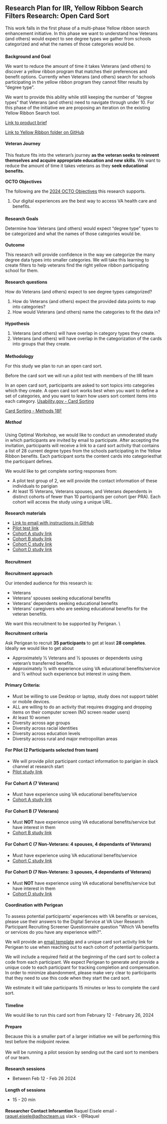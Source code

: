 ## **Research Plan for IIR, Yellow Ribbon Search Filters Research: Open Card Sort**

This work falls in the first phase of a multi-phase Yellow ribbon search enhancement initiative. In this phase we want to understand how Veterans (and others) would expect to see degree types we gather from schools categorized and what the names of those categories would be.


### 
**Background and Goal**

We want to reduce the amount of time it takes Veterans (and others) to discover a yellow ribbon program that matches their preferences and benefit options. Currently when Veterans (and others) search for schools participating in the yellow ribbon program they cannot filter results by “degree type”. 

We want to provide this ability while still keeping the number of “degree types” that Veterans (and others) need to navigate through under 10. For this phase of the initiative we are proposing an iteration on the existing Yellow Ribbon Search tool.

[Link to product brief](https://github.com/department-of-veterans-affairs/va.gov-team/blob/master/products/find-a-yellow-ribbon-school/2024-02-Degree-Type-Filters/Product%20Brief.md)

[Link to Yellow Ribbon folder on GitHub](https://github.com/department-of-veterans-affairs/va.gov-team/tree/master/products/find-a-yellow-ribbon-school)


#### 
**Veteran Journey**


#### 
This feature fits into the veteran’s journey **as the veteran seeks to reinvent themselves and acquire appropriate education and new skills**. We want to reduce the amount of time it takes veterans as they **seek educational benefits. \
 \
OCTO Objectives**

The following are the [2024 OCTO Objectives](https://gcc02.safelinks.protection.outlook.com/ap/b-59584e83/?url=https%3A%2F%2Fdvagov.sharepoint.com%2F%3Ab%3A%2Fs%2Foitdigitaltransformation%2FERxPpNTQ6RxFlLpEjXbkg4ABaiBTOdXohIZ1OkksPwlnvw%3Fe%3DayadXo&data=05%7C02%7C%7Cae5f6afeb74b455339dc08dc265b522f%7Ce95f1b23abaf45ee821db7ab251ab3bf%7C0%7C0%7C638427420916736422%7CUnknown%7CTWFpbGZsb3d8eyJWIjoiMC4wLjAwMDAiLCJQIjoiV2luMzIiLCJBTiI6Ik1haWwiLCJXVCI6Mn0%3D%7C0%7C%7C%7C&sdata=1aYuaOt60EmaL3HZfegisRQABCw3Kmh%2BOn%2B3MmMjhJk%3D&reserved=0) this research supports.



1. Our digital experiences are the best way to access VA health care and benefits.

### 
**Research Goals**


Determine how Veterans (and others) would expect “degree type” types to be categorized and what the names of those categories would be.


#### 
**Outcome**

This research will provide confidence in the way we categorize the many degree data types into smaller categories. We will take this learning to create filters to help veterans find the right yellow ribbon participating school for them.


#### 
**Research questions**

How do Veterans (and others) expect to see degree types categorized?



1. How do Veterans (and others) expect the provided data points to map into categories?
2. How would Veterans (and others) name the categories to fit the data in?

#### 
**Hypothesis**

1. Veterans (and others) will have overlap in category types they create.
2. Veterans (and others) will have overlap in the categorization of the cards into groups that they create.

### 
**Methodology**


For this study we plan to run an open card sort.


Before the card sort we will run a pilot test with members of the IIR team

In an open card sort, participants are asked to sort topics into categories which they create. A open card sort works best when you want to define a set of categories, and you want to learn how users sort content items into each category. [Usability.gov - Card Sorting](https://www.usability.gov/how-to-and-tools/methods/card-sorting.html)

[Card Sorting - Methods 18F](https://methods.18f.gov/validate/card-sorting/)


##### **Method**

Using Optimal Workshop, we would like to conduct an unmoderated study in which participants are invited by email to participate. After accepting the invitation, participants will receive a link to a card sort activity that contains a list of 28 current degree types from the schools participating in the Yellow Ribbon benefits. Each participant sorts the content cards into categoriesthat the participant defines.

We would like to get complete sorting responses from:



* A pilot test group of 2, we will provide the contact information of these individuals to parigian
* At least 15 Veterans, Veterans spouses, and Veterans dependents in distinct cohorts of fewer than 10 participants per cohort (per PRA). Each cohort will access the study using a unique URL.

#### 
**Research materials**


* [Link to email with instructions in GitHub](https://github.com/department-of-veterans-affairs/va.gov-team/blob/master/products/find-a-yellow-ribbon-school/2024-02-Degree-Type-Filters/mail.md)
* [Pilot test link](https://dj540s05.optimalworkshop.com/optimalsort/pilot)
* [Cohort A study link](https://dj540s05.optimalworkshop.com/optimalsort/a)
* [Cohort B study link](https://dj540s05.optimalworkshop.com/optimalsort/b)
* [Cohort C study link](https://dj540s05.optimalworkshop.com/optimalsort/c)
* [Cohort D study link](https://dj540s05.optimalworkshop.com/optimalsort/d)

### 
**Recruitment**


#### 
**Recruitment approach**


Our intended audience for this research is: 


* Veterans 
* Veterans’ spouses seeking educational benefits 
* Veterans’ dependents seeking educational benefits
* Veterans’ caregivers who are seeking educational benefits for the veteran benefits.

We want this recruitment to be supported by Perigean. \


**Recruitment criteria**

Ask Perigean to recruit **35 participants** to get at least **28 completes**. \
Ideally we would like to get about



* Approximately ½ Veterans and ½ spouses or dependents using veteran’s transferred benefits. 
* Approximately ½ with experience using VA educational benefits/service and ½ without such experience but interest in using them.


#### Primary Criteria:



* Must be willing to use Desktop or laptop, study does not support tablet or mobile devices.
* ALL are willing to do an activity that requires dragging and dropping items on their computer screen (NO screen reader users)
* At least 10 women
* Diversity across age groups
* Diversity across racial identities
* Diversity across education levels
* Diversity across rural and major metropolitan areas


#### For Pilot (2 Participants selected from team)
* We will provide pilot participant contact information to parigian in slack channel at research start
* [Pilot study link](https://dj540s05.optimalworkshop.com/optimalsort/pilot)

#### For Cohort A (7 Veterans)



* Must have experience using VA educational benefits/service
* [Cohort A study link](https://dj540s05.optimalworkshop.com/optimalsort/a)


#### For Cohort B (7 Veterans)



* Must **NOT** have experience using VA educational benefits/service but have interest in them
* [Cohort B study link](https://dj540s05.optimalworkshop.com/optimalsort/B)


#### For Cohort C (7 Non-Veterans: 4 spouses, 4 dependants of Veterans)



* Must have experience using VA educational benefits/service
* [Cohort C study link](https://dj540s05.optimalworkshop.com/optimalsort/C)


#### For Cohort D (7 Non-Veterans: 3 spouses, 4 dependants of Veterans)



* Must **NOT** have experience using VA educational benefits/service but have interest in them
* [Cohort D study link](https://dj540s05.optimalworkshop.com/optimalsort/D)


#### **Coordination with Perigean**

To assess potential participants' experiences with VA benefits or services, please use their answers to the Digital Service at VA User Research Participant Recruiting Screener Questionnaire question "Which VA benefits or services do you have any experience with?".

We will provide an [email template](https://github.com/department-of-veterans-affairs/va.gov-team/blob/master/products/find-a-yellow-ribbon-school/2024-02-Degree-Type-Filters/mail.md) and a unique card sort activity link for Perigean to use when reaching out to each cohort of potential participants.

We will include a required field at the beginning of the card sort to collect a code from each participant. We expect Perigean to generate and provide a unique code to each participant for tracking completion and compensation. In order to minimize abandonment, please make very clear to participants that they need to use this code when they start the card sort.

We estimate it will take participants 15 minutes or less to complete the card sort.


### 
**Timeline**

We would like to run this card sort from February 12 - February 26, 2024


#### 
**Prepare**

Because this is a smaller part of a larger initiative we will be performing this test before the midpoint review. \
 \
We will be running a pilot session by sending out the card sort to members of our team.


#### 
**Research sessions**



* Between Feb 12 - Feb 26 2024

#### 
**Length of sessions**

* 15 - 20 min

####
**Researcher Contact Inforamtion**
Raquel Eisele 
email - raquel.eisele@adhocteam.us
slack - @Raquel
